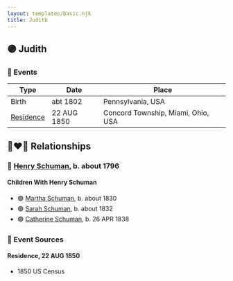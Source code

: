 ```yaml
---
layout: templates/basic.njk
title: Judith
---
```

## 🟣 Judith

### 📆 Events

Type | Date | Place
------ | ------ | ------
Birth | abt 1802 | Pennsylvania, USA
[Residence](#event-10de4d7e-5c95-406d-9cea-c80731fbd7c8) | 22 AUG 1850 | Concord Township, Miami, Ohio, USA

## 👩‍❤️‍👨 Relationships

### 🔵 [Henry Schuman](/people/6/6084048), b. about 1796

#### Children With Henry Schuman
* 🟣 [Martha Schuman](/people/8/85879963), b. about 1830
* 🟣 [Sarah Schuman](/people/9/98600610), b. about 1832
* 🟣 [Catherine Schuman](/people/3/39599940), b. 26 APR 1838
### 📰 Event Sources

#### <a id="event-10de4d7e-5c95-406d-9cea-c80731fbd7c8"></a> Residence, 22 AUG 1850
* 1850 US Census
